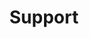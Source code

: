---
title: Support
link: about-us
order: 2
has_dropdown: true
items: [
    {
        title: Support Services,
        link: Support Services,
        order: 1
    },
    {
        title: eVeroEd,
        link: eVeroEd,
        order: 2
    },
    {
        title: eVero Ed Login,
        link: eVero Ed Login,
        order: 3
    },
    {
        title: MyeVeroPortal Login,
        link: MyeVeroPortal Login,
        order: 4
    },
]
---